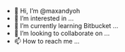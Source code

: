 - 👋 Hi, I’m @maxandyoh
- 👀 I’m interested in ...
- 🌱 I’m currently learning Bitbucket ...
- 💞️ I’m looking to collaborate on ...
- 📫 How to reach me ...

<!---
maxandyoh/maxandyoh is a ✨ special ✨ repository because its `README.md` (this file) appears on your GitHub profile.
You can click the Preview link to take a look at your changes.
--->

